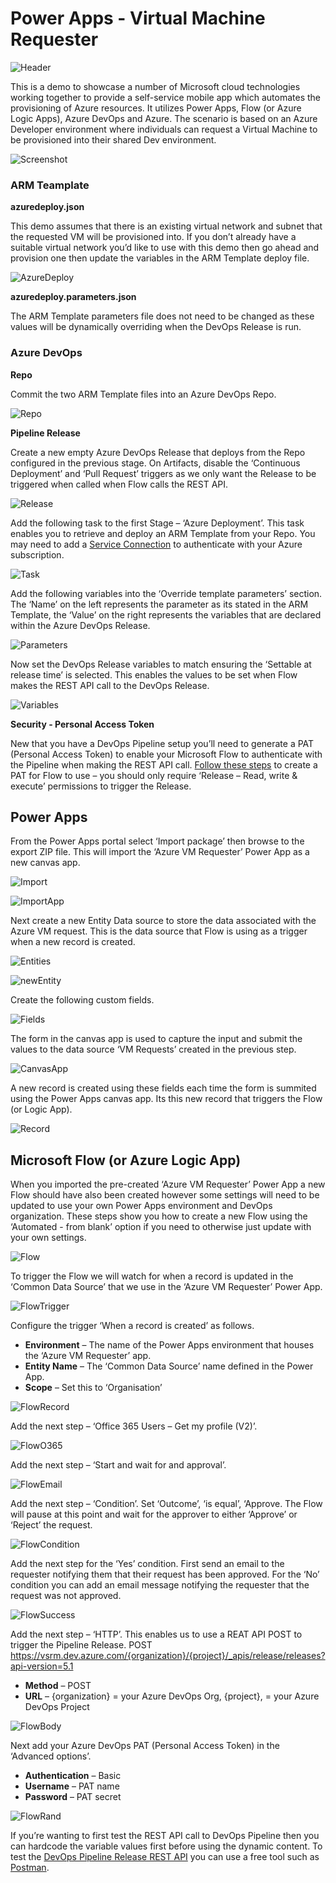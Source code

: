 # Power Apps - Virtual Machine Requester
![Header]

This is a demo to showcase a number of Microsoft cloud technologies working together to provide a self-service mobile app which automates the provisioning of Azure resources. It utilizes Power Apps, Flow (or Azure Logic Apps), Azure DevOps and Azure. The scenario is based on an Azure Developer environment where individuals can request a Virtual Machine to be provisioned into their shared Dev environment.

![Screenshot]

### ARM Teamplate

**azuredeploy.json**

This demo assumes that there is an existing virtual network and subnet that the requested VM will be provisioned into. If you don’t already have a suitable virtual network you’d like to use with this demo then go ahead and provision one then update the variables in the ARM Template deploy file.

![AzureDeploy]

**azuredeploy.parameters.json**

The ARM Template parameters file does not need to be changed as these values will be dynamically overriding when the DevOps Release is run.


### Azure DevOps

**Repo**

Commit the two ARM Template files into an Azure DevOps Repo.

![Repo]


**Pipeline Release**

Create a new empty Azure DevOps Release that deploys from the Repo configured in the previous stage. On Artifacts, disable the ‘Continuous Deployment’ and ‘Pull Request’ triggers as we only want the Release to be triggered when called when Flow calls the REST API.

![Release]

Add the following task to the first Stage – ‘Azure Deployment’. This task enables you to retrieve and deploy an ARM Template from your Repo. You may need to add a [Service Connection][ServiceConnection] to authenticate with your Azure subscription.

![Task]

Add the following variables into the ‘Override template parameters’ section. The ‘Name’ on the left represents the parameter as its stated in the ARM Template, the ‘Value’ on the right represents the variables that are declared within the Azure DevOps Release.

![Parameters]

Now set the DevOps Release variables to match ensuring the ‘Settable at release time’ is selected. This enables the values to be set when Flow makes the REST API call to the DevOps Release.

![Variables]

**Security - Personal Access Token**

New that you have a DevOps Pipeline setup you’ll need to generate a PAT (Personal Access Token) to enable your Microsoft Flow to authenticate with the Pipeline when making the REST API call. [Follow these steps][PAT] to create a PAT for Flow to use – you should only require ‘Release – Read, write & execute’ permissions to trigger the Release.

## Power Apps

From the Power Apps portal select ‘Import package’ then browse to the export ZIP file. This will import the ‘Azure VM Requester’ Power App as a new canvas app.

![Import]

![ImportApp]

Next create a new Entity Data source to store the data associated with the Azure VM request. This is the data source that Flow is using as a trigger when a new record is created.

![Entities]

![newEntity]

Create the following custom fields.

![Fields]

The form in the canvas app is used to capture the input and submit the values to the data source ‘VM Requests’ created in the previous step.

![CanvasApp]

A new record is created using these fields each time the form is summited using the Power Apps canvas app. Its this new record that triggers the Flow (or Logic App).

![Record]

## Microsoft Flow (or Azure Logic App)

When you imported the pre-created ‘Azure VM Requester’ Power App a new Flow should have also been created however some settings will need to be updated to use your own Power Apps environment and DevOps organization. These steps show you how to create a new Flow using the ‘Automated - from blank’ option if you need to otherwise just update with your own settings.

![Flow]

To trigger the Flow we will watch for when a record is updated in the ‘Common Data Source’ that we use in the ‘Azure VM Requester’ Power App. 

![FlowTrigger]

Configure the trigger ‘When a record is created’ as follows.
- **Environment** – The name of the Power Apps environment that houses the ‘Azure VM Requester’ app.
- **Entity Name** – The ‘Common Data Source’ name defined in the Power App.
- **Scope** – Set this to ‘Organisation’

![FlowRecord]

Add the next step – ‘Office 365 Users – Get my profile (V2)’.

![FlowO365]

Add the next step – ‘Start and wait for and approval’.

![FlowEmail]

Add the next step – ‘Condition’. Set ‘Outcome’, ‘is equal’, ‘Approve. The Flow will pause at this point and wait for the approver to either ‘Approve’ or ‘Reject’ the request.

![FlowCondition]

Add the next step for the ‘Yes’ condition. First send an email to the requester notifying them that their request has been approved.
For the ‘No’ condition you can add an email message notifying the requester that the request was not approved.

![FlowSuccess]

Add the next step – ‘HTTP’. This enables us to use a REAT API POST to trigger the Pipeline Release.
POST https://vsrm.dev.azure.com/{organization}/{project}/_apis/release/releases?api-version=5.1
- **Method** – POST
- **URL** – {organization} = your Azure DevOps Org, {project}, = your Azure DevOps Project

![FlowBody]

Next add your Azure DevOps PAT (Personal Access Token) in the ‘Advanced options’.
- **Authentication** – Basic
- **Username** – PAT name
- **Password** – PAT secret

![FlowRand]

If you’re wanting to first test the REST API call to DevOps Pipeline then you can hardcode the variable values first before using the dynamic content.
To test the [DevOps Pipeline Release REST API][DevOpsRestApi] you can use a free tool such as [Postman][Postman].


<!-- References -->

<!-- Local -->
[Header]: documentation/header.png
[Screenshot]: documentation/screenshot.png
[AzureDeploy]: documentation/azuredeploy.png
[Repo]: documentation/repo.png
[Release]: documentation/release.png
[Task]: documentation/task.png
[Parameters]: documentation/parameters.png
[Variables]: documentation/variables.png
[Import]: documentation/import.png
[ImportApp]: documentation/importApp.png
[Entities]: documentation/entities.png
[NewEntity]: documentation/newEntity.png
[Fields]: documentation/fields.png
[CanvasApp]: documentation/canvasApp.png
[Record]: documentation/record.png
[Flow]: documentation/flow.png
[FlowTrigger]: documentation/flowTrigger.png
[FlowRecord]: documentation/flowRecord.png
[FlowO365]: documentation/flowO365.png
[FlowEmail]: documentation/flowEmail.png
[FlowCondition]: documentation/flowCondition.png
[FlowSuccess]: documentation/flowSuccess.png
[FlowBody]: documentation/flowBody.png
[FlowRand]: documentation/flowRand.png



<!-- External -->
[ServiceConnection]: https://docs.microsoft.com/en-us/azure/devops/pipelines/library/service-endpoints?view=azure-devops&tabs=yaml
[PAT]: https://docs.microsoft.com/en-us/azure/devops/organizations/accounts/use-personal-access-tokens-to-authenticate?view=azure-devops
[DevOpsRestApi]: https://docs.microsoft.com/en-us/rest/api/azure/devops/release/releases/create?view=azure-devops-rest-5.1
[Postman]: https://www.getpostman.com/
